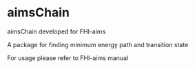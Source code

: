 aimsChain
=========
aimsChain developed for FHI-aims

A package for finding minimum energy path and transition state 

For usage please refer to FHI-aims manual
